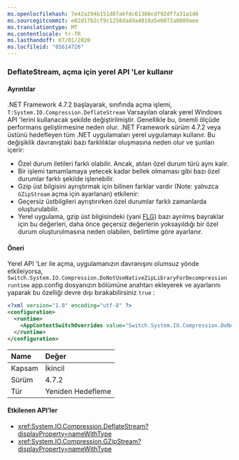 ```yaml
---
ms.openlocfilehash: 7e42a294b151d07a6fdc61308cdf92df7a31a1d6
ms.sourcegitcommit: e02d17b2cf9c1258dadda4810a5e6072a0089aee
ms.translationtype: MT
ms.contentlocale: tr-TR
ms.lasthandoff: 07/01/2020
ms.locfileid: "85614726"
---
```

### <a name="deflatestream-uses-native-apis-for-decompression"></a>DeflateStream, açma için yerel API 'Ler kullanır

#### <a name="details"></a>Ayrıntılar

.NET Framework 4.7.2 başlayarak, sınıfında açma işlemi, `T:System.IO.Compression.DeflateStream` Varsayılan olarak yerel Windows API 'lerini kullanacak şekilde değiştirilmiştir. Genellikle bu, önemli ölçüde performans geliştirmesine neden olur. .NET Framework sürüm 4.7.2 veya üstünü hedefleyen tüm .NET uygulamaları yerel uygulamayı kullanır. Bu değişiklik davranıştaki bazı farklılıklar oluşmasına neden olur ve şunları içerir:

- Özel durum iletileri farklı olabilir. Ancak, atılan özel durum türü aynı kalır.
- Bir işlemi tamamlamaya yetecek kadar bellek olmaması gibi bazı özel durumlar farklı şekilde işlenebilir.
- Gzip üst bilgisini ayrıştırmak için bilinen farklar vardır (Note: yalnızca `GZipStream` açma için ayarlanan) etkilenir:
- Geçersiz üstbilgileri ayrıştırırken özel durumlar farklı zamanlarda oluşturulabilir.
- Yerel uygulama, gzip üst bilgisindeki (yani [FLG](http://www.zlib.org/rfc-gzip.html#header-trailer)) bazı ayrılmış bayraklar için bu değerleri, daha önce geçersiz değerlerin yoksayıldığı bir özel durum oluşturulmasına neden olabilen, belirtime göre ayarlanır.

#### <a name="suggestion"></a>Öneri

Yerel API 'Ler ile açma, uygulamanızın davranışını olumsuz yönde etkileiyorsa, `Switch.System.IO.Compression.DoNotUseNativeZipLibraryForDecompression` `runtime` app.config dosyanızın bölümüne anahtarı ekleyerek ve ayarlarını yaparak bu özelliği devre dışı bırakabilirsiniz `true` :

```xml
<?xml version="1.0" encoding="utf-8" ?>
<configuration>
  <runtime>
    <AppContextSwitchOverrides value="Switch.System.IO.Compression.DoNotUseNativeZipLibraryForDecompression=true" />
  </runtime>
</configuration>
```

| Name    | Değer       |
|:--------|:------------|
| Kapsam   | İkincil       |
| Sürüm | 4.7.2       |
| Tür    | Yeniden Hedefleme |

#### <a name="affected-apis"></a>Etkilenen API’ler

- <xref:System.IO.Compression.DeflateStream?displayProperty=nameWithType>
- <xref:System.IO.Compression.GZipStream?displayProperty=nameWithType>

